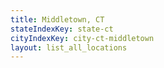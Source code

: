 ```yaml
---
title: Middletown, CT
stateIndexKey: state-ct
cityIndexKey: city-ct-middletown
layout: list_all_locations
---
```

